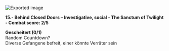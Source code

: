 ![Exported image](Exported%20image%2020241022164954-0.jpeg)  

**15.- Behind Closed Doors – Investigative, social - The Sanctum of Twilight - Combat score: 2/5**  
  
**Gescheitert (0/1)**  
Random Countdown?  
Diverse Gefangene befreit, einer könnte Verräter sein  